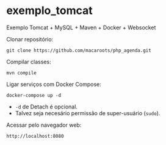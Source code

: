# exemplo_tomcat

Exemplo Tomcat + MySQL + Maven + Docker + Websocket

Clonar repositório:
```
git clone https://github.com/macaroots/php_agenda.git
```

Compilar classes:
```
mvn compile
```

Ligar serviços com Docker Compose:
```
docker-compose up -d
```
* ```-d``` de Detach é opcional.
* Talvez seja necesário permissão de super-usuário (```sudo```).

Acessar pelo navegador web:
```
http://localhost:8080
```
